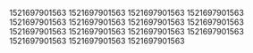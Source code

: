 1521697901563
1521697901563
1521697901563
1521697901563
1521697901563
1521697901563
1521697901563
1521697901563
1521697901563
1521697901563
1521697901563
1521697901563
1521697901563
1521697901563
1521697901563
